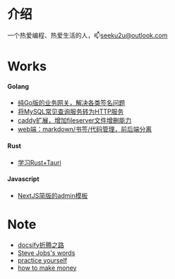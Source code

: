 # 介绍

一个热爱编程、热爱生活的人，:mailbox:seeku2u@outlook.com


# Works
<!-- tabs:start -->

#### **Golang**

- [纯Go版的业务网关，解决各类签名问题](https://github.com/crackeer/goaway)
- [将MySQL常见查询服务转为HTTP服务](https://github.com/crackeer/mysql2http)
- [caddy扩展，增加fileserver文件增删能力](https://github.com/crackeer/caddy-upload2dir)
- [web端：markdown/书签/代码管理，前后端分离](https://github.com/crackeer/markdown-web)

#### **Rust**

- [学习Rust+Tauri](https://github.com/crackeer/tauri-tool)

#### **Javascript**

- [NextJS简版的admin模板](https://github.com/crackeer/nextjs-framework)

<!-- tabs:end -->

# Note

- [docsify折腾之路](/note/docsify.md)
- [Steve Jobs's words](/note/from-steve-jobs.md)
- [practice yourself](/note/practice.md)
- [how to make money](/note/make-money.md)
